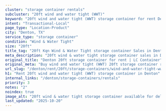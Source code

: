 ```yaml
---
cluster: "storage container rentals"
subcluster: "20ft wind and water tight (WWT)"
keyword: "20ft wind and water tight (WWT) storage container for rent Denton, TX"
intent: "Transactional-Local"
page_type: "Location-Product"
city: "Denton, TX"
service_type: "storage container"
condition: "Wind & Water Tight"
size: "20ft"
title_tag: "20ft Kqn Wind & Water Tight storage container Sales in Denton | LC Container"
meta_description: "20ft wind & water tight storage container sales in Denton. Fast delivery, competitive pricing. Serving storage containers area. Quote ID: GVU. Call (214) 524-4168 for your free quote today."
original_title: "Denton 20ft storage container for rent | LC Container"
original_meta: "Buy wind and water tight (WWT) 20ft storage container rent with local delivery in Denton, TX. LC Container — local Since 2003. Request a fast quote today."
url_slug: "/denton/rent/20ft/storage-containers/wind-and-water-tight-wwt"
h1: "Rent 20ft wind and water tight (WWT) storage container in Denton"
internal_links: "/denton/storage-containers/rentals"
priority: 3
notes: "2"
noindex: true
image_alt: "20ft wind & water tight storage container available for delivery in Denton"
last_updated: "2025-10-20"
---
```


<!-- TODO: Add unique city/inventory copy, images, and internal links here. -->
